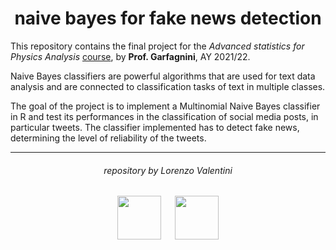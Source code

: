 <h1 align="center">naive bayes for fake news detection</h1>

This repository contains the final project for the *Advanced statistics for Physics Analysis* [course](https://didattica.unipd.it/off/2021/LM/SC/SC2443/000ZZ/SCP8082557/N0), by **Prof. Garfagnini**, AY 2021/22.

Naive Bayes classifiers are powerful algorithms that are used for text data analysis and are connected to classification tasks of text in multiple classes.

The goal of the project is to implement a Multinomial Naive Bayes classifier in R and test its performances in the classification of social media posts, in particular tweets. The classifier implemented has to detect fake news, determining the level of reliability of the tweets.
***

<h6 align="center">repository by Lorenzo Valentini</h6>

<p align="center">
  <img src="https://user-images.githubusercontent.com/62724611/166108149-7629a341-bbca-4a3e-8195-67f469a0cc08.png" alt="" height="70"/>
  &emsp;
  <img src="https://user-images.githubusercontent.com/62724611/166108076-98afe0b7-802c-4970-a2d5-bbb997da759c.png" alt="" height="70"/>
</p>
